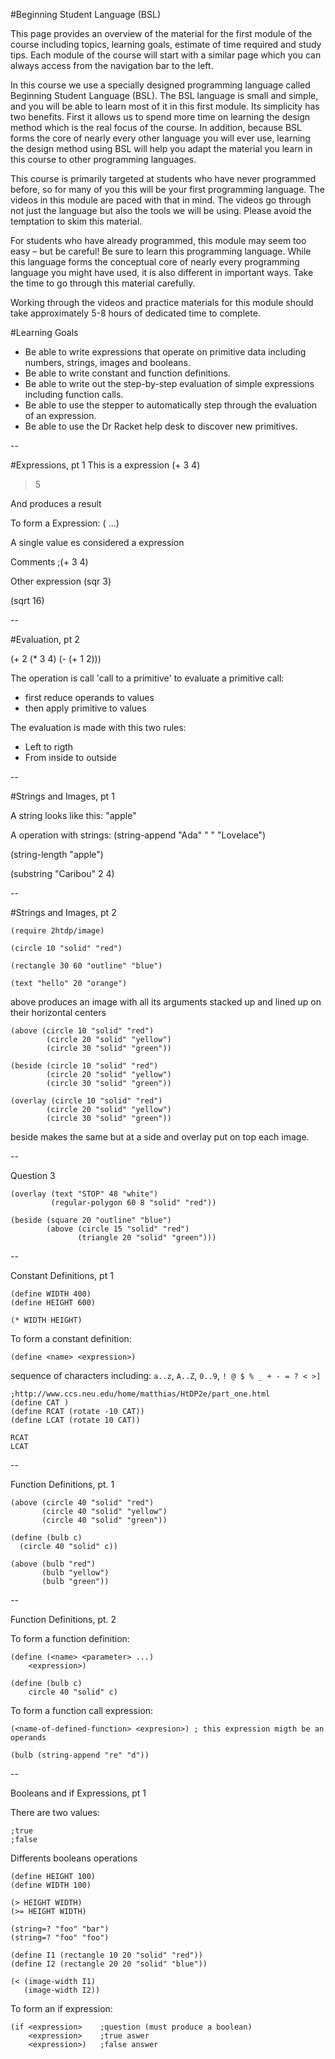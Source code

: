 #Beginning Student Language (BSL)

This page provides an overview of the material for the first module of the course including topics, learning goals, estimate of time required and study tips. Each module of the course will start with a similar page which you can always access from the navigation bar to the left.

In this course we use a specially designed programming language called Beginning Student Language (BSL). The BSL language is small and simple, and you will be able to learn most of it in this first module. Its simplicity has two benefits. First it allows us to spend more time on learning the design method which is the real focus of the course. In addition, because BSL forms the core of nearly every other language you will ever use, learning the design method using BSL will help you adapt the material you learn in this course to other programming languages.

This course is primarily targeted at students who have never programmed before, so for many of you this will be your first programming language. The videos in this module are paced with that in mind. The videos go through not just the language but also the tools we will be using. Please avoid the temptation to skim this material.

For students who have already programmed, this module may seem too easy – but be careful! Be sure to learn this programming language. While this language forms the conceptual core of nearly every programming language you might have used, it is also different in important ways. Take the time to go through this material carefully.

Working through the videos and practice materials for this module should take approximately 5-8 hours of dedicated time to complete.


#Learning Goals

* Be able to write expressions that operate on primitive data including numbers, strings, images and booleans.
* Be able to write constant and function definitions.
* Be able to write out the step-by-step evaluation of simple expressions including function calls.
* Be able to use the stepper to automatically step through the evaluation of an expression.
* Be able to use the Dr Racket help desk to discover new primitives.


--

#Expressions, pt 1
This is a expression
(+ 3 4)
>5

And produces a result

To form a Expression:
(<primitive> <expression> ...)

A single value es considered a expression
<value>

Comments
;(+ 3 4)

Other expression
(sqr 3)

(sqrt 16)

--

#Evaluation, pt 2

(+ 2 (* 3 4) (- (+ 1 2)))

The operation is call 'call to a primitive'
to evaluate a primitive call:
- first reduce operands to values
- then apply primitive to values

The evaluation is made with this two rules:
* Left to rigth
* From inside to outside

--

#Strings and Images, pt 1

A string looks like this:
"apple"

A operation with strings:
(string-append "Ada" " " "Lovelace")

(string-length "apple")

(substring "Caribou" 2 4)



--

#Strings and Images, pt 2

```
(require 2htdp/image)

(circle 10 "solid" "red")

(rectangle 30 60 "outline" "blue")

(text "hello" 20 "orange")
```

above produces an image with all its arguments stacked up and lined up on their horizontal centers

```
(above (circle 10 "solid" "red")
		(circle 20 "solid" "yellow")
		(circle 30 "solid" "green"))
```

```
(beside (circle 10 "solid" "red")
		(circle 20 "solid" "yellow")
		(circle 30 "solid" "green"))
```

```
(overlay (circle 10 "solid" "red")
		(circle 20 "solid" "yellow")
		(circle 30 "solid" "green"))
```
		
beside makes the same but at a side and overlay put on top each image.

--

Question 3
```
(overlay (text "STOP" 48 "white") 
         (regular-polygon 60 8 "solid" "red"))
```

```		 
(beside (square 20 "outline" "blue")
        (above (circle 15 "solid" "red")
               (triangle 20 "solid" "green")))		
```

--

Constant Definitions, pt 1

```
(define WIDTH 400)
(define HEIGHT 600)

(* WIDTH HEIGHT)
```

To form a constant definition:

```
(define <name> <expression>)
```

sequence of characters including: 
`a..z`, `A..Z`, `0..9`, `! @ $ % _ + - = ? < >]`

```
;http://www.ccs.neu.edu/home/matthias/HtDP2e/part_one.html
(define CAT )
(define RCAT (rotate -10 CAT))
(define LCAT (rotate 10 CAT))

RCAT
LCAT
```

--

Function Definitions, pt. 1

```
(above (circle 40 "solid" "red")         
       (circle 40 "solid" "yellow")
       (circle 40 "solid" "green"))
```

```
(define (bulb c)
  (circle 40 "solid" c))

(above (bulb "red")
       (bulb "yellow")
       (bulb "green"))
```

--

Function Definitions, pt. 2

To form a function definition:

```
(define (<name> <parameter> ...)
	<expression>)
```

```
(define (bulb c)
	circle 40 "solid" c)
```

To form a function call expression:

```
(<name-of-defined-function> <expresion>) ; this expression migth be an operands
```

```
(bulb (string-append "re" "d")) 
```

--

Booleans and if Expressions, pt 1

There are two values:
```
;true
;false
```
Differents booleans operations
```
(define HEIGHT 100)
(define WIDTH 100)

(> HEIGHT WIDTH)
(>= HEIGHT WIDTH)

(string=? "foo" "bar")
(string=? "foo" "foo")
```
```
(define I1 (rectangle 10 20 "solid" "red"))
(define I2 (rectangle 20 20 "solid" "blue"))

(< (image-width I1)
   (image-width I2))
```

To form an if expression:

```
(if <expression>	;question (must produce a boolean)
	<expression>	;true aswer
	<expression>)	;false answer
```

